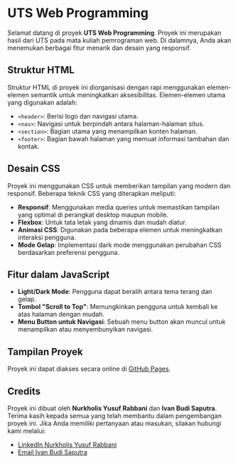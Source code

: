 # UTS Web Programming

Selamat datang di proyek **UTS Web Programming**. Proyek ini merupakan hasil dari UTS pada mata kuliah pemrograman web. Di dalamnya, Anda akan menemukan berbagai fitur menarik dan desain yang responsif.

## Struktur HTML

Struktur HTML di proyek ini diorganisasi dengan rapi menggunakan elemen-elemen semantik untuk meningkatkan aksesibilitas. Elemen-elemen utama yang digunakan adalah:

- `<header>`: Berisi logo dan navigasi utama.
- `<nav>`: Navigasi untuk berpindah antara halaman-halaman situs.
- `<section>`: Bagian utama yang menampilkan konten halaman.
- `<footer>`: Bagian bawah halaman yang memuat informasi tambahan dan kontak.

## Desain CSS

Proyek ini menggunakan CSS untuk memberikan tampilan yang modern dan responsif. Beberapa teknik CSS yang diterapkan meliputi:

- **Responsif**: Menggunakan media queries untuk memastikan tampilan yang optimal di perangkat desktop maupun mobile.
- **Flexbox**: Untuk tata letak yang dinamis dan mudah diatur.
- **Animasi CSS**: Digunakan pada beberapa elemen untuk meningkatkan interaksi pengguna.
- **Mode Gelap**: Implementasi dark mode menggunakan perubahan CSS berdasarkan preferensi pengguna.

## Fitur dalam JavaScript

- **Light/Dark Mode**: Pengguna dapat beralih antara tema terang dan gelap.
- **Tombol "Scroll to Top"**: Memungkinkan pengguna untuk kembali ke atas halaman dengan mudah.
- **Menu Button untuk Navigasi**: Sebuah menu button akan muncul untuk menampilkan atau menyembunyikan navigasi.

## Tampilan Proyek

Proyek ini dapat diakses secara online di [GitHub Pages](https://nurkholisyusufrabbani.github.io/UTS-Web-Programming/).

## Credits

Proyek ini dibuat oleh **Nurkholis Yusuf Rabbani** dan **Ivan Budi Saputra**. Terima kasih kepada semua yang telah membantu dalam pengembangan proyek ini. Jika Anda memiliki pertanyaan atau masukan, silakan hubungi kami melalui:

- [LinkedIn Nurkholis Yusuf Rabbani](https://www.linkedin.com/in/nur-kholis-yusuf-rabbani/)
- [Email Ivan Budi Saputra](mailto:ivanbudi1234@gmail.com)
